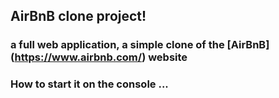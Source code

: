 ## AirBnB clone project!
### a full web application, a simple clone of the [AirBnB] (https://www.airbnb.com/) website

### How to start it on the console ...
